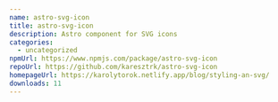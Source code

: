 ```yaml
---
name: astro-svg-icon
title: astro-svg-icon
description: Astro component for SVG icons
categories:
  - uncategorized
npmUrl: https://www.npmjs.com/package/astro-svg-icon
repoUrl: https://github.com/karesztrk/astro-svg-icon
homepageUrl: https://karolytorok.netlify.app/blog/styling-an-svg/
downloads: 11
---
```


